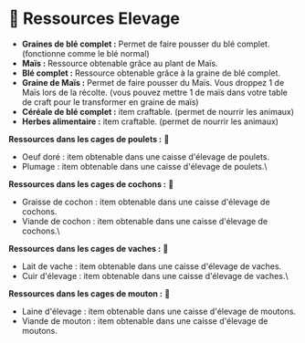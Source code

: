 # 🌾 Ressources Elevage

* **Graines de blé complet :** Permet de faire pousser du blé complet. (fonctionne comme le blé normal)
* **Maïs :** Ressource obtenable grâce au plant de Maïs.
* **Blé complet :** Ressource obtenable grâce à la graine de blé complet.
* **Graine de Maïs :** Permet de faire pousser du Maïs. Vous droppez 1 de Maïs lors de la récolte. (vous pouvez mettre 1 de maïs dans votre table de craft pour le transformer en graine de maïs)
* **Céréale de blé complet :** item craftable. (permet de nourrir les animaux)
* **Herbes alimentaire :** item craftable. (permet de nourrir les animaux)



**Ressources dans les cages de poulets :** :chicken:

* Oeuf doré : item obtenable dans une caisse d'élevage de poulets.
* Plumage : item obtenable dans une caisse d'élevage de poulets.\


**Ressources dans les cages de cochons :** :pig:

* Graisse de cochon : item obtenable dans une caisse d'élevage de cochons.
* Viande de cochon : item obtenable dans une caisse d'élevage de cochons.\


**Ressources dans les cages de vaches :** :cow2:

* Lait de vache : item obtenable dans une caisse d'élevage de vaches.
* Cuir d'élevage : item obtenable dans une caisse d'élevage de vaches.\


**Ressources dans les cages de mouton :** :sheep:

* Laine d'élevage : item obtenable dans une caisse d'élevage de moutons.
* Viande de mouton : item obtenable dans une caisse d'élevage de moutons.
